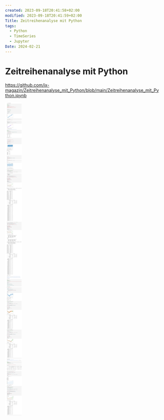 ```yaml
---
created: 2023-09-18T20:41:58+02:00
modified: 2023-09-18T20:41:59+02:00
Title: Zeitreihenanalyse mit Python
tags:
  - Python
  - TimeSeries
  - Jupyter
Date: 2024-02-21
---
```


# Zeitreihenanalyse mit Python


https://github.com/ix-magazin/Zeitreihenanalyse_mit_Python/blob/main/Zeitreihenanalyse_mit_Python.ipynb

![](_asset/2023-09-18_Zeitreihenanalyse_image_1.png)
